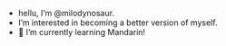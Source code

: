 - hellu, I’m @milodynosaur.
- I’m interested in becoming a better version of myself.
- 🌱 I’m currently learning Mandarin! 

<!---
milodynosaur/milodynosaur is a ✨ special ✨ repository because its `README.md` (this file) appears on your GitHub profile.
You can click the Preview link to take a look at your changes.
--->
